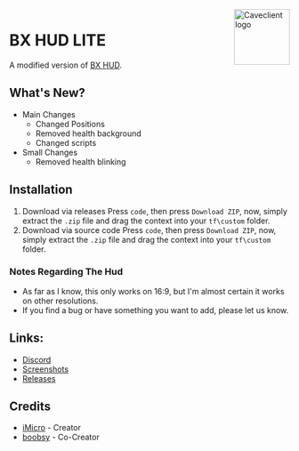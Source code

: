 
<img align="right" alt="Caveclient logo" width="100" src="https://i.imgur.com/zgwWtnd.png">

# BX HUD LITE
A modified version of [BX HUD](https://huds.tf/site/s-Bx-Hud).
## What's New?
- Main Changes
  - Changed Positions
  - Removed health background
  - Changed scripts
- Small Changes
  - Removed health blinking
## Installation
1. Download via releases
Press `code`, then press `Download ZIP`, now, simply extract the `.zip` file and drag the context into your `tf\custom` folder.
2. Download via source code
Press `code`, then press `Download ZIP`, now, simply extract the `.zip` file and drag the context into your `tf\custom` folder.
### Notes Regarding The Hud
- As far as I know, this only works on 16:9, but I'm almost certain it works on other resolutions.
- If you find a bug or have something you want to add, please let us know.
## Links:
* [Discord](https://discord.gg/RfgA6wqzZP)
* [Screenshots]()
* [Releases](https://github.com/tf2iMicro/BX-HUD-LITE/releases)

## Credits
* [iMicro](https://steamcommunity.com/id/tf2iMicro) - Creator
* [boobsy](https://steamcommunity.com/id/bo0bsy) - Co-Creator
